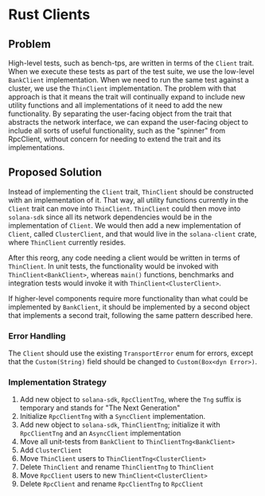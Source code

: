 # Rust Clients

## Problem

High-level tests, such as bench-tps, are written in terms of the `Client`
trait.  When we execute these tests as part of the test suite, we use the
low-level `BankClient` implementation. When we need to run the same test
against a cluster, we use the `ThinClient` implementation. The problem with
that approach is that it means the trait will continually expand to include new
utility functions and all implementations of it need to add the new
functionality. By separating the user-facing object from the trait that abstracts
the network interface, we can expand the user-facing object to include all sorts
of useful functionality, such as the "spinner" from RpcClient, without concern
for needing to extend the trait and its implementations.

## Proposed Solution

Instead of implementing the `Client` trait, `ThinClient` should be constructed
with an implementation of it. That way, all utility functions currently in the
`Client` trait can move into `ThinClient`. `ThinClient` could then move into
`solana-sdk` since all its network dependencies would be in the implementation
of `Client`. We would then add a new implementation of `Client`, called
`ClusterClient`, and that would live in the `solana-client` crate, where
`ThinClient` currently resides.

After this reorg, any code needing a client would be written in terms of
`ThinClient`.  In unit tests, the functionality would be invoked with
`ThinClient<BankClient>`, whereas `main()` functions, benchmarks and
integration tests would invoke it with `ThinClient<ClusterClient>`.

If higher-level components require more functionality than what could be
implemented by `BankClient`, it should be implemented by a second object
that implements a second trait, following the same pattern described here.

### Error Handling

The `Client` should use the existing `TransportError` enum for errors, except
that the `Custom(String)` field should be changed to `Custom(Box<dyn Error>)`.

### Implementation Strategy

1. Add new object to `solana-sdk`, `RpcClientTng`, where the `Tng` suffix is
   temporary and stands for "The Next Generation"
2. Initialize `RpcClientTng` with a `SyncClient` implementation.
3. Add new object to `solana-sdk`, `ThinClientTng`; initialize it with
   `RpcClientTng` and an `AsyncClient` implementation
4. Move all unit-tests from `BankClient` to `ThinClientTng<BankClient>`
5. Add `ClusterClient`
5. Move `ThinClient` users to `ThinClientTng<ClusterClient>`
6. Delete `ThinClient` and rename `ThinClientTng` to `ThinClient`
7. Move `RpcClient` users to new `ThinClient<ClusterClient>`
8. Delete `RpcClient` and rename `RpcClientTng` to `RpcClient`
